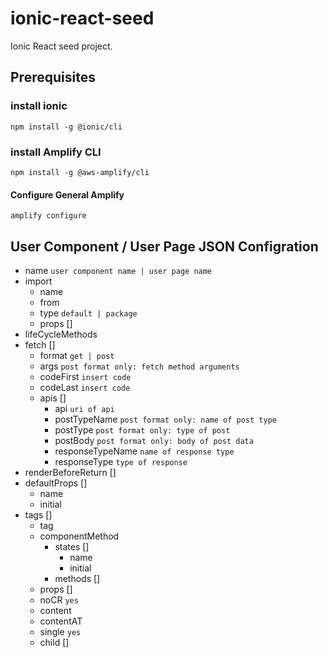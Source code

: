 # ionic-react-seed

Ionic React seed project.

## Prerequisites

### install ionic

`npm install -g @ionic/cli`

### install Amplify CLI

`npm install -g @aws-amplify/cli`

#### Configure General Amplify

`amplify configure`

## User Component / User Page JSON Configration

  * name `user component name | user page name`
  * import
    * name
    * from
    * type `default | package`
    * props []
  * lifeCycleMethods
  * fetch []
    * format `get | post`
    * args `post format only: fetch method arguments`
    * codeFirst `insert code`
    * codeLast `insert code`
    * apis []
        * api `uri of api`
        * postTypeName `post format only: name of post type`
        * postType `post format only: type of post`
        * postBody `post format only: body of post data`
        * responseTypeName `name of response type`
        * responseType `type of response`
  * renderBeforeReturn []
  * defaultProps []
    * name
    * initial
  * tags []
    * tag
    * componentMethod
      * states []
        * name
        * initial
      * methods []
    * props []
    * noCR `yes`
    * content
    * contentAT
    * single `yes`
    * child [] 
